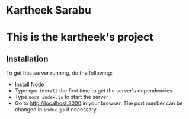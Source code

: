 # Kartheek Sarabu
# This is the kartheek's project

## Installation

To get this server running, do the following:

* Install [Node](http://nodejs.org)
* Type `npm install` the first time to get the server's dependencies
* Type `node index.js` to start the server
* Go to [http://localhost:3000](http://localhost:3000) in your browser. The port number can be changed in `index.js` if necessary
